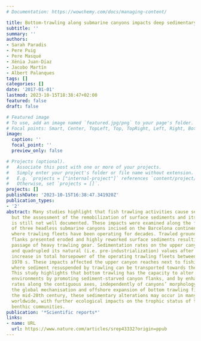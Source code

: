 ```yaml
---
# Documentation: https://wowchemy.com/docs/managing-content/

title: Bottom-trawling along submarine canyons impacts deep sedimentary regimes
subtitle: ''
summary: ''
authors:
- Sarah Paradis
- Pere Puig
- Pere Masqué
- Xènia Juan-Dı́az
- Jacobo Martín
- Albert Palanques
tags: []
categories: []
date: '2017-01-01'
lastmod: 2023-10-15T18:38:47+02:00
featured: false
draft: false

# Featured image
# To use, add an image named `featured.jpg/png` to your page's folder.
# Focal points: Smart, Center, TopLeft, Top, TopRight, Left, Right, BottomLeft, Bottom, BottomRight.
image:
  caption: ''
  focal_point: ''
  preview_only: false

# Projects (optional).
#   Associate this post with one or more of your projects.
#   Simply enter your project's folder or file name without extension.
#   E.g. `projects = ["internal-project"]` references `content/project/deep-learning/index.md`.
#   Otherwise, set `projects = []`.
projects: []
publishDate: '2023-10-15T16:38:47.341920Z'
publication_types:
- '2'
abstract: Many studies highlight that fish trawling activities cause seafloor erosion,
  but the assessment of the remobilization of surface sediments and its relocation
  is still not well documented. These impacts were examined along the flanks and axes
  of three headless submarine canyons incised on the Barcelona continental margin,
  where trawling fleets have been operating for decades. Trawled grounds along canyon
  flanks presented eroded and highly reworked surface sediments resulting from the
  passage of heavy trawling gear. Sedimentation rates on the upper canyon axes tripled
  and quadrupled its natural (i.e. pre-industrialization) values after a substantial
  increase in total horsepower of the operating trawling fleets between 1960 s and
  1970 s. These impacts affected the upper canyon reaches next to fishing grounds,
  where sediment resuspended by trawling can be transported towards the canyon axes.
  This study highlights that bottom trawling has the capacity to alter natural sedimentary
  environments by promoting sediment-starved canyon flanks, and by enhancing sedimentation
  rates along the contiguous axes, independently of canyons’ morphology. Considering
  the global mechanisation and offshore expansion of bottom trawling fisheries since
  the mid-20th century, these sedimentary alterations may occur in many trawled canyons
  worldwide, with further ecological impacts on the trophic status of these non-resilient
  benthic communities.
publication: '*Scientific reports*'
links:
- name: URL
  url: https://www.nature.com/articles/srep43332?origin=ppub
---
```

